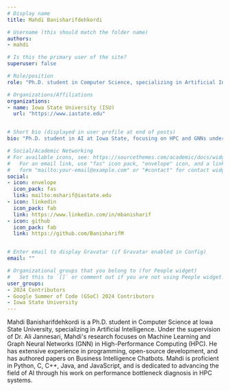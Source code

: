 ```yaml
---
# Display name
title: Mahdi Banisharifdehkordi

# Username (this should match the folder name)
authors:
- mahdi

# Is this the primary user of the site?
superuser: false

# Role/position
role: "Ph.D. student in Computer Science, specializing in Artificial Intelligence"

# Organizations/Affiliations
organizations:
- name: Iowa State University (ISU)
  url: "https://www.iastate.edu"


# Short bio (displayed in user profile at end of posts)
bio: "Ph.D. student in AI at Iowa State, focusing on HPC and GNNs under Dr. Ali Jannesari, with research in Machine Learning."

# Social/Academic Networking
# For available icons, see: https://sourcethemes.com/academic/docs/widgets/#icons
#   For an email link, use "fas" icon pack, "envelope" icon, and a link in the
#   form "mailto:your-email@example.com" or "#contact" for contact widget.
social:
- icon: envelope
  icon_pack: fas
  link: mailto:msharif@iastate.edu
- icon: linkedin
  icon_pack: fab
  link: https://www.linkedin.com/in/mbanisharif
- icon: github
  icon_pack: fab
  link: https://github.com/BanisharifM


# Enter email to display Gravatar (if Gravatar enabled in Config)
email: ""

# Organizational groups that you belong to (for People widget)
#   Set this to `[]` or comment out if you are not using People widget.  
user_groups:
- 2024 Contributors
- Google Summer of Code (GSoC) 2024 Contributors
- Iowa State University
---
```

Mahdi Banisharifdehkordi is a Ph.D. student in Computer Science at Iowa State University, specializing in Artificial Intelligence. Under the supervision of Dr. Ali Jannesari, Mahdi's research focuses on Machine Learning and Graph Neural Networks (GNN) in High-Performance Computing (HPC). He has extensive experience in programming, open-source development, and has authored papers on Business Intelligence Chatbots. Mahdi is proficient in Python, C, C++, Java, and JavaScript, and is dedicated to advancing the field of AI through his work on performance bottleneck diagnosis in HPC systems.



